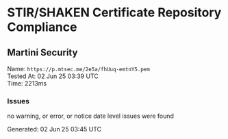 # STIR/SHAKEN Certificate Repository Compliance

## Martini Security

Name: `https://p.mtsec.me/2e5a/fhUuq-emtnY5.pem`\
Tested At: 02 Jun 25 03:39 UTC\
Time: 2213ms

### Issues

no warning, or error, or notice date level issues were found

Generated: 02 Jun 25 03:45 UTC